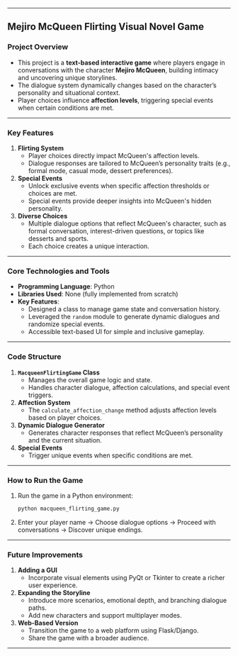 
---

## **Mejiro McQueen Flirting Visual Novel Game**

### **Project Overview**

- This project is a **text-based interactive game** where players engage in conversations with the character **Mejiro McQueen**, building intimacy and uncovering unique storylines.  
- The dialogue system dynamically changes based on the character’s personality and situational context.  
- Player choices influence **affection levels**, triggering special events when certain conditions are met.

---

### **Key Features**

1. **Flirting System**
   - Player choices directly impact McQueen's affection levels.
   - Dialogue responses are tailored to McQueen’s personality traits (e.g., formal mode, casual mode, dessert preferences).
2. **Special Events**
   - Unlock exclusive events when specific affection thresholds or choices are met.
   - Special events provide deeper insights into McQueen's hidden personality.
3. **Diverse Choices**
   - Multiple dialogue options that reflect McQueen's character, such as formal conversation, interest-driven questions, or topics like desserts and sports.
   - Each choice creates a unique interaction.

---

### **Core Technologies and Tools**

- **Programming Language**: Python  
- **Libraries Used**: None (fully implemented from scratch)  
- **Key Features**:
  - Designed a class to manage game state and conversation history.  
  - Leveraged the `random` module to generate dynamic dialogues and randomize special events.  
  - Accessible text-based UI for simple and inclusive gameplay.

---

### **Code Structure**

1. **`MacqueenFlirtingGame` Class**
   - Manages the overall game logic and state.  
   - Handles character dialogue, affection calculations, and special event triggers.  
2. **Affection System**
   - The `calculate_affection_change` method adjusts affection levels based on player choices.  
3. **Dynamic Dialogue Generator**
   - Generates character responses that reflect McQueen’s personality and the current situation.  
4. **Special Events**
   - Trigger unique events when specific conditions are met.

---

### **How to Run the Game**

1. Run the game in a Python environment:  
   ```bash
   python macqueen_flirting_game.py
   ```  
2. Enter your player name → Choose dialogue options → Proceed with conversations → Discover unique endings.

---

### **Future Improvements**

1. **Adding a GUI**  
   - Incorporate visual elements using PyQt or Tkinter to create a richer user experience.  
2. **Expanding the Storyline**  
   - Introduce more scenarios, emotional depth, and branching dialogue paths.  
   - Add new characters and support multiplayer modes.  
3. **Web-Based Version**  
   - Transition the game to a web platform using Flask/Django.  
   - Share the game with a broader audience.  

---  
